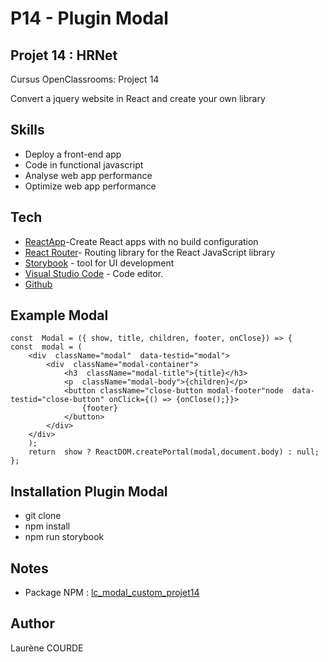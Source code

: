 ﻿# P14 - Plugin Modal

## [](https://github.com/Laurene45/LaureneCourde_14_31082022/tree/main/wealth_health) Projet 14 :  HRNet

[](https://openclassrooms.com/fr/paths/314/projects/815/assignment)Cursus OpenClassrooms: Project 14

Convert a jquery website in React and create your own library

## Skills

-   Deploy a front-end app
-   Code in functional javascript
-   Analyse  web app performance
-   Optimize web app performance

## Tech

-   [ReactApp](https://github.com/facebook/create-react-app)-Create React apps with no build configuration
-   [React Router](https://github.com/remix-run/react-router)- Routing library for the React JavaScript library
-   [Storybook](https://storybook.js.org/) - tool for UI development
-   [Visual Studio Code](https://code.visualstudio.com/) - Code editor.
-   [Github]( https://github.com/)


## Example Modal
```
const  Modal = ({ show, title, children, footer, onClose}) => {
const  modal = (
	<div  className="modal"  data-testid="modal">
		<div  className="modal-container">
			<h3  className="modal-title">{title}</h3>
			<p  className="modal-body">{children}</p>
			<button className="close-button modal-footer"node  data-testid="close-button" onClick={() => {onClose();}}>
				{footer}
			</button>
		</div>
	</div>
	);
	return  show ? ReactDOM.createPortal(modal,document.body) : null;
};
```

## Installation Plugin Modal

-   git clone
-   npm install
-   npm run storybook

## Notes

- Package NPM : [lc_modal_custom_projet14]( https://www.npmjs.com/)

## Author

Laurène COURDE

